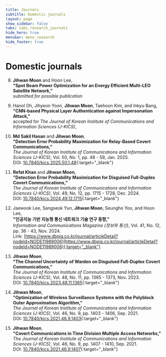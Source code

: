 ```yaml
---
title: Journals
subtitle: Domestic journals
layout: page
show_sidebar: false
tabs: tabs_research_journals
hide_hero: true
menubar: menu_research
hide_footer: true
---
```


# Domestic journals

8. __Jihwan Moon__ and Hoon Lee,        
__"Spot Beam Power Optimization for an Energy Efficient Multi-LEO Satellite Network,"__     
_submitted for possible publication_        

7. Hanol Oh, Jihyeon Yoon, __Jihwan Moon__, Taehoon Kim, and Inkyu Bang,        
__"CNN-based Physical Layer Authentication against Impersonation Attack,"__     
accepted for _The Journal of Korean Institute of Communications and Information Sciences (J-KICS)_,     

6. __Md Sakil Hasan__ and __Jihwan Moon__,        
__"Detection Error Probability Maximization for Relay-Based Covert Communications,"__     
_The Journal of Korean Institute of Communications and Information Sciences (J-KICS)_, Vol. 50, No. 1, pp. 48 - 59, Jan. 2025.      
DOI: [10.7840/kics.2025.50.1.48](https://doi.org/10.7840/kics.2025.50.1.48){:target="_blank"}      

5. __Refat Khan__ and __Jihwan Moon__,        
__"Detection Error Probability Maximization for Disguised Full-Duplex Covert Communications,"__     
_The Journal of Korean Institute of Communications and Information Sciences (J-KICS)_, Vol. 49, No. 12, pp. 1715 - 1728, Dec. 2024.        
DOI: [10.7840/kics.2024.49.12.1715](https://doi.org/10.7840/kics.2024.49.12.1715){:target="_blank"}      

4. Jaewook Lee, Sangseok Yun, __Jihwan Moon__, Seungho Yoo, and Hoon Lee,        
__"인공지능 기반 지능형 통신 네트워크 기술 연구 동향,"__     
_Information and Communications Magazine (정보와 통신)_, Vol. 41, No. 12, pp. 36 - 43, Nov. 2024.        
Link: [https://www.dbpia.co.kr/journal/articleDetail?nodeId=NODE11989006](https://www.dbpia.co.kr/journal/articleDetail?nodeId=NODE11989006){:target="_blank"}      

3. __Jihwan Moon__,        
__"The Channel Uncertainty of Warden on Disguised Full-Duplex Covert Communications,"__     
_The Journal of Korean Institute of Communications and Information Sciences (J-KICS)_, Vol. 48, No. 11, pp. 1365 - 1373, Nov. 2023.        
DOI: [10.7840/kics.2023.48.11.1365](http://doi.org/10.7840/kics.2023.48.11.1365){:target="_blank"}      

2. __Jihwan Moon__,        
__"Optimization of Wireless Surveillance Systems with the Polyblock Outer Approximation Algorithm,"__     
_The Journal of Korean Institute of Communications and Information Sciences (J-KICS)_, Vol. 46, No. 9, pp. 1403 - 1406, Sep. 2021.      
DOI: [10.7840/kics.2021.46.9.1403](http://doi.org/10.7840/kics.2021.46.9.1403){:target="_blank"}  

1. __Jihwan Moon__,        
__"Covert Communications in Time Division Multiple Access Networks,"__     
_The Journal of Korean Institute of Communications and Information Sciences (J-KICS)_, Vol. 46, No. 9, pp. 1407 - 1410, Sep. 2021.      
DOI: [10.7840/kics.2021.46.9.1407](http://doi.org/10.7840/kics.2021.46.9.1407){:target="_blank"}  
